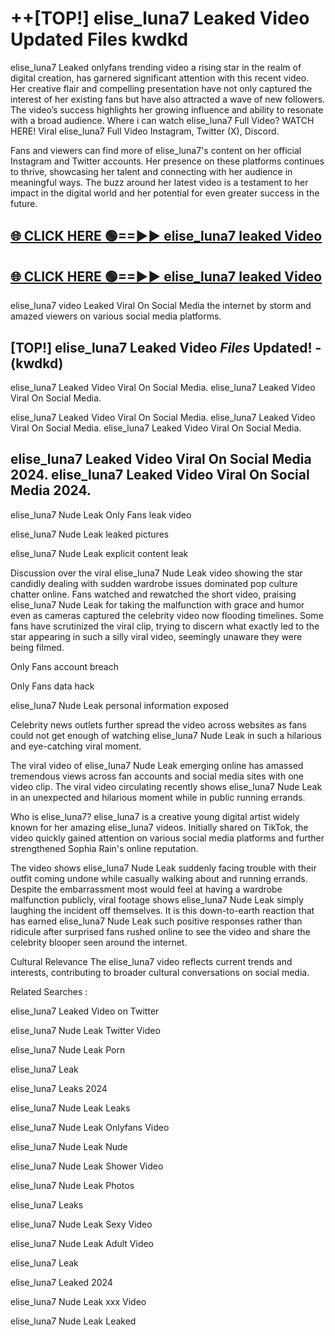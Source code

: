 # ++[TOP!] elise_luna7 Leaked Video Updated Files kwdkd<br>

elise_luna7 Leaked onlyfans trending video a rising star in the realm of digital creation, has garnered significant attention with this recent video. Her creative flair and compelling presentation have not only captured the interest of her existing fans but have also attracted a wave of new followers. The video’s success highlights her growing influence and ability to resonate with a broad audience.
Where i can watch elise_luna7 Full Video? WATCH HERE! Viral elise_luna7 Full Video Instagram, Twitter (X), Discord.


Fans and viewers can find more of elise_luna7's content on her official Instagram and Twitter accounts. Her presence on these platforms continues to thrive, showcasing her talent and connecting with her audience in meaningful ways. The buzz around her latest video is a testament to her impact in the digital world and her potential for even greater success in the future.


## [🌐 CLICK HERE 🟢==►► elise_luna7 leaked Video ](https://xnudes.xyz/go)

## [🌐 CLICK HERE 🟢==►► elise_luna7 leaked Video ](https://xnudes.xyz/go)



elise_luna7 video Leaked Viral On Social Media the internet by storm and amazed viewers on various social media platforms.


## [TOP!] elise_luna7 Leaked Video *Files* Updated! - (kwdkd)

elise_luna7 Leaked Video Viral On Social Media. elise_luna7 Leaked Video Viral On Social Media.

elise_luna7 Leaked Video Viral On Social Media. elise_luna7 Leaked Video Viral On Social Media. elise_luna7 Leaked Video Viral On Social Media.


## elise_luna7 Leaked Video Viral On Social Media 2024. elise_luna7 Leaked Video Viral On Social Media 2024.
elise_luna7 Nude Leak Only Fans leak video

elise_luna7 Nude Leak leaked pictures

elise_luna7 Nude Leak explicit content leak

Discussion over the viral elise_luna7 Nude Leak video showing the star candidly dealing with sudden wardrobe issues dominated pop culture chatter online. Fans watched and rewatched the short video, praising elise_luna7 Nude Leak for taking the malfunction with grace and humor even as cameras captured the celebrity video now flooding timelines. Some fans have scrutinized the viral clip, trying to discern what exactly led to the star appearing in such a silly viral video, seemingly unaware they were being filmed.


Only Fans account breach

Only Fans data hack

elise_luna7 Nude Leak personal information exposed

Celebrity news outlets further spread the video across websites as fans could not get enough of watching elise_luna7 Nude Leak in such a hilarious and eye-catching viral moment.


The viral video of elise_luna7 Nude Leak emerging online has amassed tremendous views across fan accounts and social media sites with one video clip. The viral video circulating recently shows elise_luna7 Nude Leak in an unexpected and hilarious moment while in public running errands.


Who is elise_luna7? elise_luna7 is a creative young digital artist widely known for her amazing elise_luna7 videos. Initially shared on TikTok, the video quickly gained attention on various social media platforms and further strengthened Sophia Rain's online reputation.

The video shows elise_luna7 Nude Leak suddenly facing trouble with their outfit coming undone while casually walking about and running errands. Despite the embarrassment most would feel at having a wardrobe malfunction publicly, viral footage shows elise_luna7 Nude Leak simply laughing the incident off themselves. It is this down-to-earth reaction that has earned elise_luna7 Nude Leak such positive responses rather than ridicule after surprised fans rushed online to see the video and share the celebrity blooper seen around the internet.

Cultural Relevance The elise_luna7 video reflects current trends and interests, contributing to broader cultural conversations on social media.

Related Searches :

elise_luna7 Leaked Video on Twitter

elise_luna7 Nude Leak Twitter Video

elise_luna7 Nude Leak Porn

elise_luna7 Leak 

elise_luna7 Leaks 2024

elise_luna7 Nude Leak Leaks

elise_luna7 Nude Leak Onlyfans Video

elise_luna7 Nude Leak Nude

elise_luna7 Nude Leak Shower Video

elise_luna7 Nude Leak Photos

elise_luna7 Leaks

elise_luna7 Nude Leak Sexy Video

elise_luna7 Nude Leak Adult Video

elise_luna7 Leak

elise_luna7 Leaked 2024

elise_luna7 Nude Leak xxx Video

elise_luna7 Nude Leak Leaked